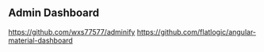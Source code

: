 ## Admin Dashboard

https://github.com/wxs77577/adminify
https://github.com/flatlogic/angular-material-dashboard